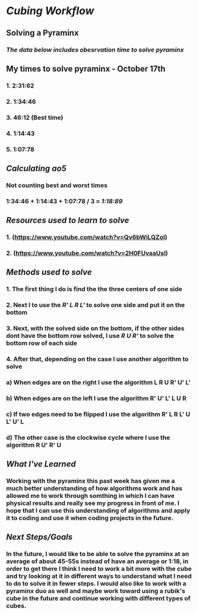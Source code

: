 # _Cubing Workflow_

## Solving a Pyraminx
### _The data below includes obesrvation time to solve pyraminx_

## My times to solve pyraminx - October 17th
### 1. 2:31:62
### 2. 1:34:46
### 3. 46:12 (Best time)
### 4. 1:14:43
### 5. 1:07:78

## _Calculating ao5_
### Not counting best and worst times
### 1:34:46 + 1:14:43 + 1:07:78 / 3 = **_1:18:89_**

## _Resources used to learn to solve_
### 1. (https://www.youtube.com/watch?v=Qv6bWiLQZoI)
### 2. (https://www.youtube.com/watch?v=2H0FUvaaUsI)

## _Methods used to solve_
### 1. The first thing I do is find the the three centers of one side
### 2. Next I to use the _R' L R L'_ to solve one side and put it on the bottom
### 3. Next, with the solved side on the bottom, if the other sides dont have the bottom row solved, I use _R U R'_ to solve the bottom row of each side
### 4. After that, depending on the case I use another algorithm to solve
###   a) When edges are on the right I use the algorithm **L R U R' U' L'**
###   b) When edges are on the left I use the algorithm **R' U' L' L U R**
###   c) If two edges need to be flipped I use the algorithm **R' L R L' U L' U' L**
###   d) The other case is the clockwise cycle where I use the algorithm **R U' R' U**

## _What I've Learned_
### Working with the pyraminx this past week has given me a much better understanding of how algorithms work and has allowed me to work through somthing in which I can have physical results and really see my progress in front of me. I hope that I can use this understanding of algorithms and apply it to coding and use it when coding projects in the future.

## _Next Steps/Goals_
### In the future, I would like to be able to solve the pyraminx at an average of about 45-55s instead of have an average or 1:18, in order to get there I think I need to work a bit more with the cube and try looking at it in different ways to understand what I need to do to solve it in fewer steps. I would also like to work with a pyraminx duo as well and maybe work toward using a rubik's cube in the future and continue working with different types of cubes.


